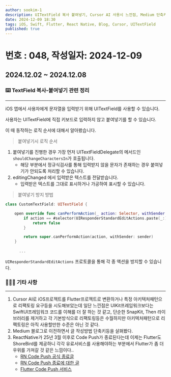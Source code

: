```yaml
---
author: sookim-1
description: UITextField 복사 붙여넣기, Cursor AI 사용시 느낀점, Medium 단축키, RN Code Push 종료
date: 2024-12-09 18:30
tags: iOS, Swift, Flutter, React Native, Blog, Cursor, UITextField
published: true
---
```

# 번호 : 048, 작성일자: 2024-12-09
## 2024.12.02 ~ 2024.12.08
### ⌨️ TextField 복사-붙여넣기 관련 정리

---

iOS 앱에서 사용자에게 문자열을 입력받기 위해 UITextField를 사용할 수 있습니다.

사용자는 UITextField에 직접 키보드로 입력하지 않고 붙여넣기를 할 수 있습니다.

이 때 동작하는 로직 순서에 대해서 알아봤습니다.


> 붙여넣기시 로직 순서
> 
1. 붙여넣기를 진행한 경우 가장 먼저 UITextFieldDelegate의 메서드인 `shouldChangeCharactersIn`가 호출됩니다.
   - 해당 부분에서 정규식검사를 통해 입력받지 않을 문자가 존재하는 경우 붙여넣기가 안되도록 처리할 수 있습니다.
2. editingChanged 에서 입력받은 텍스트를 전달받습니다.
   - 입력받은 텍스트를 그대로 표시하거나 가공하여 표시할 수 있습니다.


> 붙여넣기 방지 방법
> 

```swift
class CustomTextField: UITextField {

    open override func canPerformAction(_ action: Selector, withSender sender: Any?) -> Bool {
        if action == #selector(UIResponderStandardEditActions.paste(_:)) {
            return false
        }

        return super.canPerformAction(action, withSender: sender)
    }
    
	  ...
```

`UIResponderStandardEditActions` 프로토콜을 통해 각 종 액션을 방지할 수 있습니다.

### 🙋🏻‍♂️ 기타 사항

---

1. Cursor AI로 iOS프로젝트를 Flutter프로젝트로 변환하거나 특정 아키텍처패턴으로 리팩토링 요구등을 시도해보았는데 일단 느낀점은 UIKit프레임워크보다는 SwiftUI프레임워크 코드를 이해를 더 잘 하는 것 같고, 단순한 SnapKit, Then 라이브러리를 제거하고 각 기본방식으로 리팩토링등은 수월하지만 아키텍처패턴으로 리팩토링은 아직 사용할만한 수준은 아닌 것 같다.
2. Medium 블로그로 이전하면서 글 작성방법 단축키등을 살펴봤다.
3. ReactNative가 25년 3월 이후로 Code Push가 종료된다는데 이제는 Flutter도 ShoreBird를 제공하니 각각 유료서비스를 사용해야하는 부분에서 Flutter가 좀 더 우위를 가져갈 것 같은 느낌이다..
   - [RN Code Push 공식 종료글](https://learn.microsoft.com/ko-kr/appcenter/retirement)
   - [RN Code Push 종료에 대한 글](https://www.linkedin.com/posts/cho-minkyu_discussion-visual-studio-app-center-retirement-activity-7249377764556881920-VcNr?utm_source=share&utm_medium=member_desktop)
   - [Flutter Code Push 서비스](https://shorebird.dev/)
